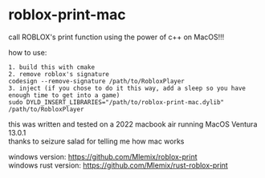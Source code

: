# roblox-print-mac
call ROBLOX's print function using the power of c++ on MacOS!!!

how to use:
```
1. build this with cmake
2. remove roblox's signature
codesign --remove-signature /path/to/RobloxPlayer
3. inject (if you chose to do it this way, add a sleep so you have enough time to get into a game)
sudo DYLD_INSERT_LIBRARIES="/path/to/roblox-print-mac.dylib" /path/to/RobloxPlayer
```

this was written and tested on a 2022 macbook air running MacOS Ventura 13.0.1<br/>
thanks to seizure salad for telling me how mac works

windows version: https://github.com/Mlemix/roblox-print<br/>
windows rust version: https://github.com/Mlemix/rust-roblox-print
